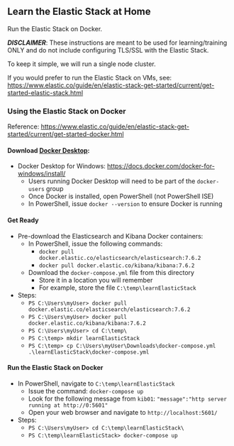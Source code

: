 ## Learn the Elastic Stack at Home
Run the Elastic Stack on Docker.

**_DISCLAIMER_**: These instructions are meant to be used for learning/training ONLY and do not include configuring TLS/SSL with the Elastic Stack.

To keep it simple, we will run a single node cluster.

If you would prefer to run the Elastic Stack on VMs, see: https://www.elastic.co/guide/en/elastic-stack-get-started/current/get-started-elastic-stack.html

### Using the Elastic Stack on Docker
Reference: https://www.elastic.co/guide/en/elastic-stack-get-started/current/get-started-docker.html
#### Download [Docker Desktop](https://docs.docker.com/desktop/):
* Docker Desktop for Windows:  https://docs.docker.com/docker-for-windows/install/
  * Users running Docker Desktop will need to be part of the `docker-users` group
  * Once Docker is installed, open PowerShell (not PowerShell ISE)
  * In PowerShell, issue `docker --version` to ensure Docker is running

#### Get Ready
* Pre-download the Elasticsearch and Kibana Docker containers:
  * In PowerShell, issue the following commands:
    * `docker pull docker.elastic.co/elasticsearch/elasticsearch:7.6.2`
    * `docker pull docker.elastic.co/kibana/kibana:7.6.2`
  * Download the `docker-compose.yml` file from this directory
    * Store it in a location you will remember
    * For example, store the file `C:\temp\learnElasticStack`
* Steps:
  * `PS C:\Users\myUser> docker pull docker.elastic.co/elasticsearch/elasticsearch:7.6.2`
  * `PS C:\Users\myUser> docker pull docker.elastic.co/kibana/kibana:7.6.2`
  * `PS C:\Users\myUser> cd C:\temp\`
  * `PS C:\temp> mkdir learnElasticStack`
  * `PS C:\temp> cp C:\Users\myUser\Downloads\docker-compose.yml .\learnElasticStack\docker-compose.yml`

#### Run the Elastic Stack on Docker
* In PowerShell, navigate to `C:\temp\learnElasticStack`
  * Issue the command: `docker-compose up`
  * Look for the following message from `kib01`: `"message":"http server running at http://0:5601"`
  * Open your web browser and navigate to `http://localhost:5601/`
* Steps:
  * `PS C:\Users\myUser> cd C:\temp\learnElasticStack\`
  * `PS C:\temp\learnElasticStack> docker-compose up`
